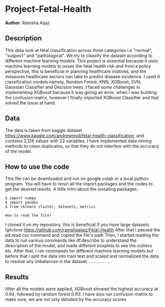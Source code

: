 # Project-Fetal-Health
**Author**: Ramsha Aijaz
## Description
This data look at fetal classification across three categories i.e "normal", "suspect" and "pathological". We try to classify the dataset according to different machine learning models. This project is essential because it uses machine learning models to asses the fetal health risk and from a policy perspective, this is beneficial in planning healthcare iniatives, and the measures healthcare sectors can take to predict disease incidence. I used 6 classification models namely, Random Forest, KNN, XGBoost, SVN, Gaussian Classifier and Decision trees. I faced some challenges in implementing XGBoost because it was giving an error, when I was building the confusion matrix, however I finally imported XGBoost Classifier and that solved the issue at hand. 
## Data
The data is taken from kaggle dataset https://www.kaggle.com/andrewmvd/fetal-health-classification, and contains 2,126 values with 22 variables. I have implemented data mining methods to clean duplicates, so that they do not interfere with the accuracy of the model. 
## How to use the code
This file can be downloaded and run on google colab or a local python program. You will have to rerun all the import packages and the codes to get the desired results. 
A little intro about the installing packages. 
```
$ import numpy
$ import pandas
$ from sklearn cluster, datasets, metrics

How to read the file?
````````````
I cloned it on my repository, this is beneficial if you have large datasets
!gitclone https://github.com/ramshaaijaz/Fetal-Health
After that I passed the pd.read.csv command and copied the file's path
Then, I started reading the data to run various commands like df.describe to understand the description of the model, and made different boxplots to see the outliers etc. 
After that, I ran commands for different machine learning models but before that I split the data into train test and scaled and normalized the data to resolve any imbalances in the dataset. 
.................
## Results
After all the models were applied, XGBoost showed the highest accuracy at 0.94, followed by random forest 0.93. I have also run confusion matrix to make sure, we are not only deluded by the accuracy scores

